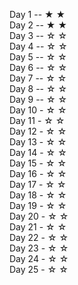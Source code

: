 Day 1  -- ★ ★ <br />
Day 2  -- ★ ★ <br />
Day 3  -- ☆ ☆ <br />
Day 4  -- ☆ ☆ <br />
Day 5  -- ☆ ☆ <br />
Day 6  -- ☆ ☆ <br />
Day 7  -- ☆ ☆ <br />
Day 8  -- ☆ ☆ <br />
Day 9  -- ☆ ☆ <br />
Day 10 - ☆ ☆ <br />
Day 11 - ☆ ☆ <br />
Day 12 - ☆ ☆ <br />
Day 13 - ☆ ☆ <br />
Day 14 - ☆ ☆ <br />
Day 15 - ☆ ☆ <br />
Day 16 - ☆ ☆ <br />
Day 17 - ☆ ☆ <br />
Day 18 - ☆ ☆ <br />
Day 19 - ☆ ☆ <br />
Day 20 - ☆ ☆ <br />
Day 21 - ☆ ☆ <br />
Day 22 - ☆ ☆ <br />
Day 23 - ☆ ☆ <br />
Day 24 - ☆ ☆ <br />
Day 25 - ☆ ☆ <br />
